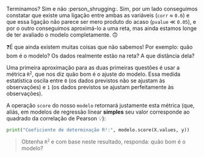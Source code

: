 Terminamos? Sim e não :person_shrugging:. Sim, por um lado conseguimos constatar que existe uma ligação entre ambas as variáveis (`corr` ≈ `0.6`) e que essa ligação não parece ser mero produto do acaso (`pvalue` ≪ `0.05`), e por o outro conseguimos aproximá-lo a uma reta, mas ainda estamos longe de ter avaliado o modelo completamente. 🙃

❓É que ainda existem muitas coisas que não sabemos! Por exemplo: quão bom é o modelo? Os dados realmente estão na reta? A que distância dela?

Uma primeira aproximação para as duas primeiras questões é usar a métrica <code>R<sup>2</sup></code>, que nos diz quão bom é o ajuste do modelo. Essa medida estatística oscila entre `0` (os dados previstos não se ajustam às observações) e `1` (os dados previstos se ajustam perfeitamente às observações).

A operação `score` do nosso `modelo` retornará justamente esta métrica (que, aliás, em modelos de regressão linear **simples** seu valor corresponde ao quadrado da correlação de Pearson 💡):
 
```python
print("Coeficiente de determinação R²:", modelo.score(X.values, y))
```

> Obtenha <code>R<sup>2</sup></code> e com base neste resultado, responda: quão bom é o modelo?
